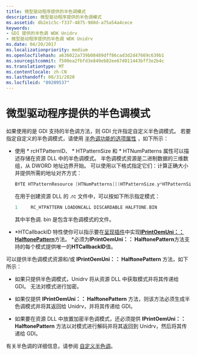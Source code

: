 ```yaml
---
title: 微型驱动程序提供的半色调模式
description: 微型驱动程序提供的半色调模式
ms.assetid: db2e1c5c-f337-4875-980d-a75a54a4cece
keywords:
- GDI 提供的半色调 WDK Unidrv
- 微型驱动程序提供的半色调 WDK Unidrv
ms.date: 04/20/2017
ms.localizationpriority: medium
ms.openlocfilehash: a636022a739b08489dff86cad3d2d47669c639b1
ms.sourcegitcommit: f500ea2fbfd3e849eb82ee67d011443bff3e2b4c
ms.translationtype: MT
ms.contentlocale: zh-CN
ms.lasthandoff: 08/31/2020
ms.locfileid: "89209537"
---
```

# <a name="minidriver-supplied-halftone-patterns"></a>微型驱动程序提供的半色调模式





如果使用的是 GDI 支持的半色调方法，则 GDI 允许指定自定义半色调模式。 若要指定自定义的半色调模式，请使用 [半色调功能的选项属性](option-attributes-for-the-halftone-feature.md) ，如下所示：

-   使用 \* rcHTPatternID、 \* HTPatternSize 和 \* HTNumPatterns 属性可以描述存储在资源 DLL 中的半色调模式。 半色调模式资源是二进制数据的三维数组，从 DWORD 地址边界开始。 可以使用以下格式指定它们：计算正确大小并提供所需的地址对齐方式：

    ```cpp
    BYTE HTPatternResource [HTNumPatterns][(HTPatternSize.y*HTPatternSize.x+3) & ~3];
    ```

    在用于创建资源 DLL 的 .rc 文件中，可以按如下所示指定模式：

    ```cpp
    1     RC_HTPATTERN LOADONCALL DISCARDABLE HALFTONE.BIN
    ```

    其中半色调. bin 是包含半色调模式的文件。

-   \*HTCallbackID 特性使你可以指示要在[呈现插件](rendering-plug-ins.md)中实现[**IPrintOemUni：： HalftonePattern**](/windows-hardware/drivers/ddi/prcomoem/nf-prcomoem-iprintoemuni-halftonepattern)方法。 \*必须为**IPrintOemUni：： HalftonePattern**方法支持的每个模式提供唯一的**HTCallbackID**值。

可以提供半色调模式资源和/或 **IPrintOemUni：： HalftonePattern** 方法，如下所示：

-   如果只提供半色调模式，Unidrv 将从资源 DLL 中获取模式并将其传递给 GDI。 无法对模式进行加密。

-   如果仅提供 **IPrintOemUni：： HalftonePattern** 方法，则该方法必须生成半色调模式并将其返回给 Unidrv，并将其传递给 GDI。

-   如果要在资源 DLL 中放置加密半色调模式，还必须提供 **IPrintOemUni：： HalftonePattern** 方法以对模式进行解码并将其返回到 Unidrv，然后将其传递给 GDI。

有关半色调的详细信息，请参阅 [自定义半色调](customized-halftoning.md)。

 

